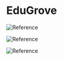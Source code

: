 # EduGrove

![Reference](https://challengepost-s3-challengepost.netdna-ssl.com/photos/production/software_photos/001/569/062/datas/gallery.jpg)

![Reference](https://challengepost-s3-challengepost.netdna-ssl.com/photos/production/software_photos/001/569/065/datas/gallery.jpg)

![Reference](https://challengepost-s3-challengepost.netdna-ssl.com/photos/production/software_photos/001/569/066/datas/gallery.jpg)

